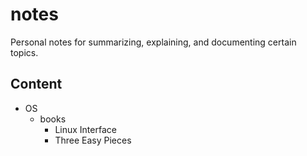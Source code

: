 # notes
Personal notes for summarizing, explaining, and documenting certain topics.

## Content 
- OS
  - books
      - Linux Interface
      - Three Easy Pieces
